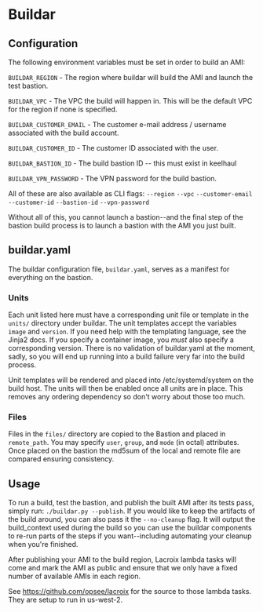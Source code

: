 # Buildar

## Configuration

The following environment variables must be set in order to build an AMI:

`BUILDAR_REGION` - The region where buildar will build the AMI and launch the
test bastion.

`BUILDAR_VPC` - The VPC the build will happen in. This will be the default VPC
for the region if none is specified.

`BUILDAR_CUSTOMER_EMAIL` - The customer e-mail address / username associated
with the build account.

`BUILDAR_CUSTOMER_ID` - The customer ID associated with the user.

`BUILDAR_BASTION_ID` - The build bastion ID -- this must exist in keelhaul

`BUILDAR_VPN_PASSWORD` - The VPN password for the build bastion.

All of these are also available as CLI flags:
`--region`
`--vpc`
`--customer-email`
`--customer-id`
`--bastion-id`
`--vpn-password`

Without all of this, you cannot launch a bastion--and the final step of the
bastion build process is to launch a bastion with the AMI you just built.

## buildar.yaml

The buildar configuration file, `buildar.yaml`, serves as a manifest for
everything on the bastion.

### Units

Each unit listed here must have a corresponding unit file or template in the
`units/` directory under buildar. The unit templates accept the variables
`image` and `version`.  If you need help with the templating language, see the
Jinja2 docs. If you specify a container image, you _must_ also specify a
corresponding version. There is no validation of buildar.yaml at the moment,
sadly, so you will end up running into a build failure very far into the build
process.

Unit templates will be rendered and placed into /etc/systemd/system on the
build host. The units will then be enabled once all units are in place. This
removes any ordering dependency so don't worry about those too much.

### Files

Files in the `files/` directory are copied to the Bastion and placed in
`remote_path`. You may specify `user`, `group`, and `mode` (in octal)
attributes. Once placed on the bastion the md5sum of the local and remote file
are compared ensuring consistency.

## Usage

To run a build, test the bastion, and publish the built AMI after its tests
pass, simply run: `./buildar.py --publish`. If you would like to keep the
artifacts of the build around, you can also pass it the `--no-cleanup` flag.
It will output the build_context used during the build so you can use the
buildar components to re-run parts of the steps if you want--including
automating your cleanup when you're finished.

After publishing your AMI to the build region, Lacroix lambda tasks will
come and mark the AMI as public and ensure that we only have a fixed number
of available AMIs in each region.

See https://github.com/opsee/lacroix for the source to those lambda tasks. They
are setup to run in us-west-2.
